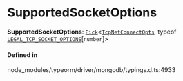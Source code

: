 # SupportedSocketOptions

 **SupportedSocketOptions**: [`Pick`](Pick.md)<[`TcpNetConnectOpts`](../interfaces/TcpNetConnectOpts.md), typeof [`LEGAL_TCP_SOCKET_OPTIONS`](../index.md#legal_tcp_socket_options)[`number`]\>

#### Defined in

node_modules/typeorm/driver/mongodb/typings.d.ts:4933
